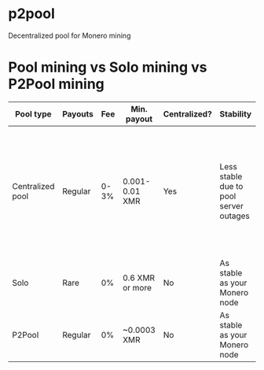 # p2pool
Decentralized pool for Monero mining

# Pool mining vs Solo mining vs P2Pool mining

Pool type |	Payouts |	Fee |	Min. payout |	Centralized? |	Stability |	Control |	Setup
 ---- | ----- | ----- | ----- | ----- | ----- | ----- | ------  
Centralized pool |	Regular |	0-3% |	0.001-0.01 XMR |	Yes |	Less stable due to pool server outages |	Pool admin controls your mined funds, what you mine and can execute network attacks |	Only miner software is required
Solo |	Rare |	0% |	0.6 XMR or more |	No |	As stable as your Monero node |	100% under your control |	Monero node + optional miner
P2Pool |	Regular |	0% |	~0.0003 XMR |	No |	As stable as your Monero node |	100% under your control |	Monero node + P2Pool node + miner
